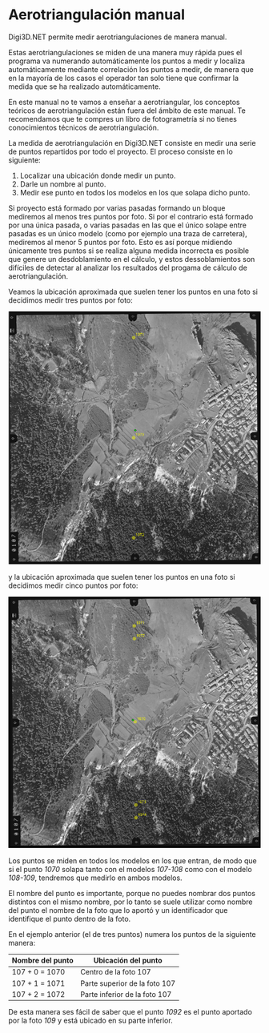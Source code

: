 # Aerotriangulación manual

Digi3D.NET permite medir aerotriangulaciones de manera manual.

Estas aerotriangulaciones se miden de una manera muy rápida pues el programa va numerando automáticamente los puntos a medir y localiza automáticamente mediante correlación los puntos a medir, de manera que en la mayoría de los casos el operador tan solo tiene que confirmar la medida que se ha realizado automáticamente.

En este manual no te vamos a enseñar a aerotriangular, los conceptos teóricos de aerotriangulación están fuera del ámbito de este manual. Te recomendamos que te compres un libro de fotogrametría si no tienes conocimientos técnicos de aerotriangulación.

La medida de aerotriangulación en Digi3D.NET consiste en medir una serie de puntos repartidos por todo el proyecto. El proceso consiste en lo siguiente:

1. Localizar una ubicación donde medir un punto.
2. Darle un nombre al punto.
3. Medir ese punto en todos los modelos en los que solapa dicho punto.

Si proyecto está formado por varias pasadas formando un bloque mediremos al menos tres puntos por foto. Si por el contrario está formado por una única pasada, o varias pasadas en las que el único solape entre pasadas es un único modelo (como por ejemplo una traza de carretera), mediremos al menor 5 puntos por foto. Esto es así porque midiendo únicamente tres puntos si se realiza alguna medida incorrecta es posible que genere un desdoblamiento en el cálculo, y estos dessoblamientos son difíciles de detectar al analizar los resultados del progama de cálculo de aerotriangulación.

Veamos la ubicación aproximada que suelen tener los puntos en una foto si decidimos medir tres puntos por foto:

![Imagen mostrando la ubicación de los puntos para un esquema de aerotriangulación de tres puntos](../../../../../../.gitbook/assets/esquema-aero-manual-tres-puntos.png)

y la ubicación aproximada que suelen tener los puntos en una foto si decidimos medir cinco puntos por foto:

![magen mostrando la ubicación de los puntos para un esquema de aerotriangulación de cinco puntos](../../../../../../.gitbook/assets/esquema-aero-manual-cinco-puntos.png)

Los puntos se miden en todos los modelos en los que entran, de modo que si el punto _1070_ solapa tanto con el modelos _107-108_ como con el modelo _108-109_, tendremos que medirlo en ambos modelos.

El nombre del punto es importante, porque no puedes nombrar dos puntos distintos con el mismo nombre, por lo tanto se suele utilizar como nombre del punto el nombre de la foto que lo aportó y un identificador que identifique el punto dentro de la foto.

En el ejemplo anterior (el de tres puntos) numera los puntos de la siguiente manera:

| Nombre del punto | Ubicación del punto           |
| ---------------- | ----------------------------- |
| 107 + 0 = 1070   | Centro de la foto 107         |
| 107 + 1 = 1071   | Parte superior de la foto 107 |
| 107 + 2 = 1072   | Parte inferior de la foto 107 |

De esta manera ses fácil de saber que el punto _1092_ es el punto aportado por la foto _109_ y está ubicado en su parte inferior.
